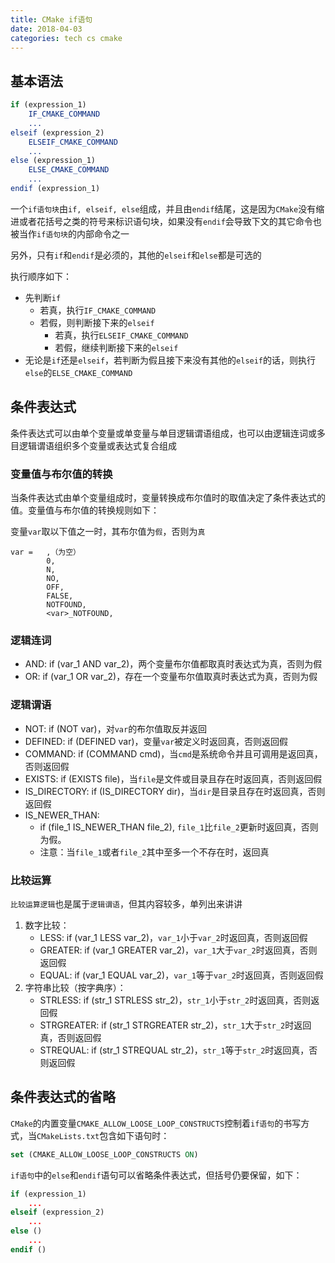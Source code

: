 ```yaml
---
title: CMake if语句
date: 2018-04-03
categories: tech cs cmake
---
```


## 基本语法

```CMake
if (expression_1)
    IF_CMAKE_COMMAND
    ...
elseif (expression_2)
    ELSEIF_CMAKE_COMMAND
    ...
else (expression_1)
    ELSE_CMAKE_COMMAND
    ...
endif (expression_1)
```

一个`if语句块`由`if, elseif, else`组成，并且由`endif`结尾，这是因为`CMake`没有缩进或者花括号之类的符号来标识语句块，如果没有`endif`会导致下文的其它命令也被当作`if语句块`的内部命令之一

另外，只有`if`和`endif`是必须的，其他的`elseif`和`else`都是可选的

执行顺序如下：

- 先判断`if`
  - 若真，执行`IF_CMAKE_COMMAND`
  - 若假，则判断接下来的`elseif`
    - 若真，执行`ELSEIF_CMAKE_COMMAND`
    - 若假，继续判断接下来的`elseif`
- 无论是`if`还是`elseif`，若判断为假且接下来没有其他的`elseif`的话，则执行`else`的`ELSE_CMAKE_COMMAND`

## 条件表达式

条件表达式可以由单个变量或单变量与单目逻辑谓语组成，也可以由逻辑连词或多目逻辑谓语组织多个变量或表达式复合组成

### 变量值与布尔值的转换

当条件表达式由单个变量组成时，变量转换成布尔值时的取值决定了条件表达式的值。变量值与布尔值的转换规则如下：

变量`var`取以下值之一时，其布尔值为`假`，否则为`真`

```text
var =   ,（为空）
        0,
        N,
        NO,
        OFF,
        FALSE,
        NOTFOUND,
        <var>_NOTFOUND,
```

### 逻辑连词

- AND: if (var_1 AND var_2)，两个变量布尔值都取真时表达式为真，否则为假
- OR: if (var_1 OR var_2)，存在一个变量布尔值取真时表达式为真，否则为假

### 逻辑谓语

- NOT: if (NOT var)，对`var`的布尔值取反并返回
- DEFINED: if (DEFINED var)，变量`var`被定义时返回真，否则返回假
- COMMAND: if (COMMAND cmd)，当`cmd`是系统命令并且可调用是返回真，否则返回假
- EXISTS: if (EXISTS file)，当`file`是文件或目录且存在时返回真，否则返回假
- IS_DIRECTORY: if (IS_DIRECTORY dir)，当`dir`是目录且存在时返回真，否则返回假
- IS_NEWER_THAN:
  - if (file_1 IS_NEWER_THAN file_2), `file_1`比`file_2`更新时返回真，否则为假。
  - 注意：当`file_1`或者`file_2`其中至多一个不存在时，返回真

### 比较运算

`比较运算逻辑`也是属于`逻辑谓语`，但其内容较多，单列出来讲讲

1. 数字比较：
    - LESS: if (var_1 LESS var_2)，`var_1`小于`var_2`时返回真，否则返回假
    - GREATER: if (var_1 GREATER var_2)，`var_1`大于`var_2`时返回真，否则返回假
    - EQUAL: if (var_1 EQUAL var_2)，`var_1`等于`var_2`时返回真，否则返回假
1. 字符串比较（按字典序）：
    - STRLESS: if (str_1 STRLESS str_2)，`str_1`小于`str_2`时返回真，否则返回假
    - STRGREATER: if (str_1 STRGREATER str_2)，`str_1`大于`str_2`时返回真，否则返回假
    - STREQUAL: if (str_1 STREQUAL str_2)，`str_1`等于`str_2`时返回真，否则返回假

## 条件表达式的省略

`CMake`的内置变量`CMAKE_ALLOW_LOOSE_LOOP_CONSTRUCTS`控制着`if语句`的书写方式，当`CMakeLists.txt`包含如下语句时：

```CMake
set (CMAKE_ALLOW_LOOSE_LOOP_CONSTRUCTS ON)
```

`if语句`中的`else`和`endif`语句可以省略条件表达式，但括号仍要保留，如下：

```CMake
if (expression_1)
    ...
elseif (expression_2)
    ...
else ()
    ...
endif ()
```
